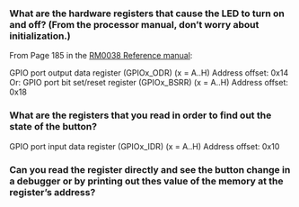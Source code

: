 ### What are the hardware registers that cause the LED to turn on and off? (From the processor manual, don’t worry about initialization.)

From Page 185 in the [RM0038 Reference manual](https://www.st.com/resource/en/reference_manual/rm0038-stm32l100xx-stm32l151xx-stm32l152xx-and-stm32l162xx-advanced-armbased-32bit-mcus-stmicroelectronics.pdf):

GPIO port output data register (GPIOx_ODR) (x = A..H) Address offset: 0x14
Or:
GPIO port bit set/reset register (GPIOx_BSRR) (x = A..H) Address offset: 0x18

### What are the registers that you read in order to find out the state of the button?
GPIO port input data register (GPIOx_IDR) (x = A..H) Address offset: 0x10

### Can you read the register directly and see the button change in a debugger or by printing out thes value of the memory at the register’s address?
